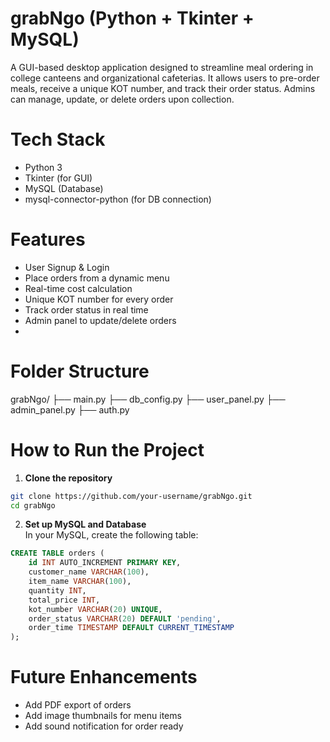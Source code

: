 # grabNgo (Python + Tkinter + MySQL)
A GUI-based desktop application designed to streamline meal ordering in college canteens and organizational cafeterias. It allows users to pre-order meals, receive a unique KOT number, and track their order status. Admins can manage, update, or delete orders upon collection.

# Tech Stack
- Python 3
- Tkinter (for GUI)
- MySQL (Database)
- mysql-connector-python (for DB connection)

# Features
- User Signup & Login  
- Place orders from a dynamic menu  
- Real-time cost calculation  
- Unique KOT number for every order  
- Track order status in real time  
- Admin panel to update/delete orders
- 
# Folder Structure
grabNgo/
├── main.py
├── db_config.py
├── user_panel.py
├── admin_panel.py
├── auth.py

# How to Run the Project
1. **Clone the repository**  
```bash
git clone https://github.com/your-username/grabNgo.git
cd grabNgo
```
2. **Set up MySQL and Database**  
In your MySQL, create the following table:

```sql
CREATE TABLE orders (
    id INT AUTO_INCREMENT PRIMARY KEY,
    customer_name VARCHAR(100),
    item_name VARCHAR(100),
    quantity INT,
    total_price INT,
    kot_number VARCHAR(20) UNIQUE,
    order_status VARCHAR(20) DEFAULT 'pending',
    order_time TIMESTAMP DEFAULT CURRENT_TIMESTAMP
);
```
 # Future Enhancements
- Add PDF export of orders
- Add image thumbnails for menu items
- Add sound notification for order ready
